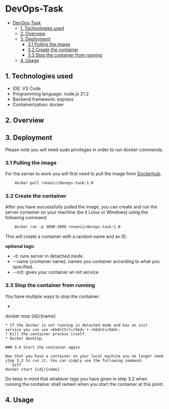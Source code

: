 # DevOps-Task

- [DevOps-Task](#devops-task)
  - [1. Technologies used](#1-technologies-used)
  - [2. Overview](#2-overview)
  - [3. Deployment](#3-deployment)
    - [3.1 Pulling the image](#31-pulling-the-image)
    - [3.2 Create the container](#32-create-the-container)
    - [3.3 Stop the container from running](#33-stop-the-container-from-running)
  - [4. Usage](#4-usage)

## 1. Technologies used
* IDE: VS Code
* Programming language: node.js 21.2
* Backend framework: express
* Containerization: docker

## 2. Overview

## 3. Deployment
Please note you will need sudo privileges in order to run docker commands.

### 3.1 Pulling the image
For the server to work you will first need to pull the image from [Dockerhub](https://hub.docker.com/).
```diff
    docker pull ronenii/devops-task:1.0
```
### 3.2 Create the container
After you have successfully pulled the image, you can create and run the server container on your machine (be it Linux or Windows) using the following command:
```diff
    docker run -p 3000:3000 ronenii/devops-task:1.0
```
This will create a container with a random name and an ID.

**optional tags:**
* -d: runs server in detached mode.
* --name {container name}: names you container according to what you specified.
* --init: gives your container an init service.

### 3.3 Stop the container from running
You have multiple ways to stop the container:
* ``` diff
docker stop {id}/{name}
```
* If the docker is not running in detached mode and has an init service you can use <kbd>Ctrl</kbd> + <kbd>C</kbd>.
* Kill the container process itself.
* Docker desktop.

### 3.4 Start the container again

Now that you have a container on your local machine you no longer need step 3.2 to run it. You can simply use the following command:
```diff
docker start {id}/{name}
```

Do keep in mind that whatever tags you have given in step 3.2 when running the container shall remain when you start the container at this point.

## 4. Usage


